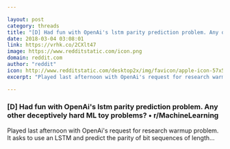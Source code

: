 ```yaml
---

layout: post
category: threads
title: "[D] Had fun with OpenAi's lstm parity prediction problem. Any other deceptively hard ML toy problems?"
date: 2018-03-04 03:08:01
link: https://vrhk.co/2CXlt47
image: https://www.redditstatic.com/icon.png
domain: reddit.com
author: "reddit"
icon: http://www.redditstatic.com/desktop2x/img/favicon/apple-icon-57x57.png
excerpt: "Played last afternoon with OpenAi's request for research warmup problem. It asks to use an LSTM and predict the parity of bit sequences of length..."

---
```


### [D] Had fun with OpenAi's lstm parity prediction problem. Any other deceptively hard ML toy problems? • r/MachineLearning

Played last afternoon with OpenAi's request for research warmup problem. It asks to use an LSTM and predict the parity of bit sequences of length...